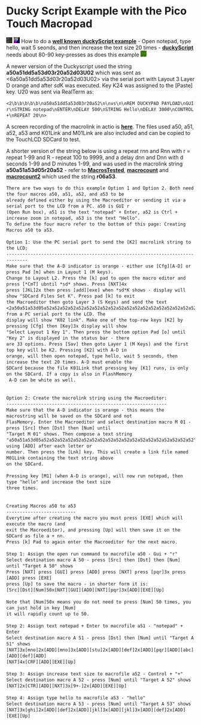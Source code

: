 # Ducky Script Example with the Pico Touch Macropad

<img src="images/notepad-hello-world.png" width="16" height="16"/> <img src="images/duckyPad.png" width="16" height="16"/> How to do a [**well known duckyScript example**](images/notepad-hello-world.png) - Open notepad, type hello, wait 5 seonds, and then increase the text size 20 times - [**duckyScript**](https://github.com/dekuNukem/duckyPad/blob/master/duckyscript_info.md) needs about 80-90 key-presses as does this example <img src="macro.gif" width="16" height="16"/>

A newer version of the Duckyscript used the string **a50a51dd5a53d03r20a52d03U02** which was sent as <6a50a51dd5a53d03r20a52d03U02> via the serial port with Layout 3 Layer D orange and after *sd*K was executed. Key K24 was assigned to the [Paste] key. U20 was sent via RealTerm as:
```
<2\b\b\b\b\b\na50a51dd5a53d03r20a52\n\nvs\n\nREM DUCKYPAD PAYLOAD\nGUI r\nSTRING notepad\nENTER\nDELAY 500\nSTRING Hello\nDELAY 3000\nCONTROL +\nREPEAT 20\n>
```
A screen recording of the macrolink in actio is [**here**](macro.gif). The files used a50, a51, a52, a53 amd K01Link and M01Link are also included
and can be copied to the TouchLCD SDCard to test.

A shorter version of the string below is using a repeat rnn and Rnn with r = repeat 1-99 and R - repeat 100 to 9999, and a delay dnn and Dnn with d seconds 1-99 and D minutes 1-99, and was used in the macrolink string **a50a51a53d05r20a52** - refer to [**MacrosTested**](MacrosTested.txt), [**macrocount**](macrocount.png) and [**macrocount2**](macrocount2.png) which used the string **r06a53**.

```
There are two ways to do this example Option 1 and Option 2. Both need the four macros a50, a51, a52, and a53 to be
already defined either by using the Macroeditor or sending it via a serial port to the LCD from a PC. a50 is GUI r
(Open Run box), a51 is the text "notepad" + Enter, a52 is Ctrl + increase zoom in notepad, a53 is the text "Hello".
To define the four macro refer to the bottom of this page: Creating Macros a50 to a53.

Option 1: Use the PC serial port to send the [K2] macrolink string to the LCD;
------------------------------------------------------------------------------ 
Make sure that the A-D indicator is orange - either use [Cfg][A-D] or press Pad [m] when in Layout 1 (M keys).
Change to Layout L2. Press the [k] pad to open the macro editor and press [*CmT] ubntil *sd* shows. Press [NXT]4x
press [JKL]2x then press [add][exe] when *sd*K shows - display will show "SDCard Files Set K". Press pad [k] to exit
the Macroeditor then goto Layer 3 (S Keys) and send the text
<2a50a51a53d05a52a52a52a52a52a52a52a52a52a52a52a52a52a52a52a52a52a52a52> from a PC serial port to the LCD. The
display will show "K02 link". Make one of the top-row keys [K2] by pressing [Cfg] then [Key]3x display will show
"Select Layout 1 Key 1". Then press the bottom option Pad [o] until "Key 2" is displayed in the status bar - there
are 33 options. Press [Sav] then goto Layer 1 (M Keys) and the first top key will be K2. Pressing [K2] with A-D in
orange, will then open notepad, type hello, wait 5 seconds, then increase the text 20 times. A-D must enable the
SDCard because the file K01Link that pressing key [K1] runs, is only on the SDCard. If a copy is also in FlashMemory
 A-D can be white as well.


Option 2: Create the macrolink string using the Macroeditor:
------------------------------------------------------------
Make sure that the A-D indicator is orange - this means the macrostring will be saved on the SDCard and not
FlasMemory. Enter the Macroeditor and select destination macro M 01 - press [Src] then [Dst] then [Num] until
"Target M 01" shows. Then compose a text string
"a50a51a53d05a52a52a52a52a52a52a52a52a52a52a52a52a52a52a52a52a52a52a52" using [ADD] after each letter or
number. Then press the [Lnk] key. This will create a link file named M01Link containing the text string above
on the SDCard. 

Pressing key [M1] (when A-D is orange), will now run notepad, then type "hello" and increase the text size
three times. 


Creating Macros a50 to a53
--------------------------
Everytime after creating the macro you must press [EXE] which will execute the macro (and
exit the Macroeditor), and pressing [Up] will then save it on the SDCard as file a + nn.
Press [k] Pad to again enter the Macroeditor for the next macro.

Step 1: Assign the open run command to macrofile a50 - Gui + "r"
Select destination macro A 50 - press [Src] then [Dst] then [Num] until "Target A 50" shows
Press [NXT] press [GUI] press [ADD] press [NXT] press [pqr]3x press [ADD] press [EXE] 
press [Up] to save the macro - in shorter form it is: 
[Src][Dst][Num]50x[NXT][GUI][ADD][NXT][pqr]3x[ADD][EXE][Up] 

Note that [Num]50x means you do not need to press [Num] 50 times, you can just hold in key [Num]
it will rapidly count up to 50.

Step 2: Assign text notepad + Enter to macrofile a51 - "notepad" + Enter
Select destination macro A 51 - press [Dst] then [Num] until "Target A 51" shows
[NXT]3x[mno]2x[ADD][mno]3x[ADD][stu]2x[ADD][def]2x[ADD][pqr][ADD][abc][ADD][def][ADD]
[NXT]4x[CRF][ADD][EXE][Up]

Step 3: Assign increase text size to macrofile a52 - Control + "+"
Select destination macro A 52 - press [Num] until "Target A 52" shows
[NXT]2x[CTR][ADD][NXT]3x[9+-]2x[ADD][EXE][Up]

Step 4: Assign type hello to macrofile a53 - "hello"
Select destination macro A 53 - press [Num] until "Target A 53" shows
[NXT]3x[ghi]2x[ADD][def]2x[ADD][jkl]3x[ADD][jkl]3x[ADD][def]2x[ADD][EXE][Up]


``` 


